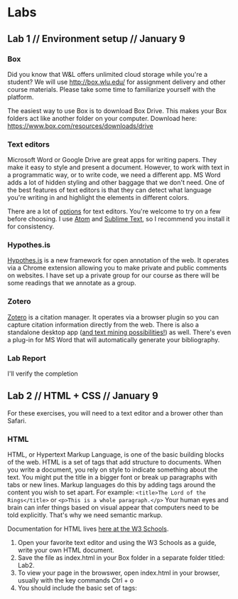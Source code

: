 # Labs

## Lab 1 // Environment setup // January 9

### Box
Did you know that W&L offers unlimited cloud storage while you're a student? We will use http://box.wlu.edu/ for assignment delivery and other course materials. Please take some time to familiarize yourself with the platform.

The easiest way to use Box is to download Box Drive. This makes your Box folders act like another folder on your computer. Download here: https://www.box.com/resources/downloads/drive

### Text editors
Microsoft Word or Google Drive are great apps for writing papers. They make it easy to style and present a document. However, to work with text in a programmatic way, or to write code, we need a different app. MS Word adds a lot of hidden styling and other baggage that we don't need. One of the best features of text editors is that they can detect what language you're writing in and highlight the elements in different colors.

There are a lot of [options](http://lifehacker.com/five-best-text-editors-1564907215) for text editors. You're welcome to try on a few before choosing. I use [Atom](http://atom.io/) and [Sublime Text](https://www.sublimetext.com/), so I recommend you install it for consistency.

### Hypothes.is
[Hypothes.is](https://hypothes.is/) is a new framework for open annotation of the web. It operates via a Chrome extension allowing you to make private and public comments on websites. I have set up a private group for our course as there will be some readings that we annotate as a group.

### Zotero
[Zotero](https://www.zotero.org/) is a citation manager. It operates via a browser plugin so you can capture citation information directly from the web. There is also a standalone desktop app ([and text mining possibilities!](http://papermachines.org/)) as well. There's even a plug-in for MS Word that will automatically generate your bibliography.

### Lab Report
I'll verify the completion 

## Lab 2 // HTML + CSS // January 9
For these exercises, you will need to a text editor and a brower other than Safari. 

### HTML
HTML, or Hypertext Markup Language, is one of the basic building blocks of the web. HTML is a set of tags that add structure to documents. When you write a document, you rely on style to indicate something about the text. You might put the title in a bigger font or break up paragraphs with tabs or new lines. Markup languages do this by adding tags around the content you wish to set apart. For example: ```<title>The Lord of the Rings</title>``` or ```<p>This is a whole paragraph.</p>``` Your human eyes and brain can infer things based on visual appear that computers need to be told explicitly. That's why we need semantic markup.

Documentation for HTML lives [here at the W3 Schools](http://www.w3schools.com/html/).

1. Open your favorite text editor and using the W3 Schools as a guide, write your own HTML document.
2. Save the file as index.html in your Box folder in a separate folder titled: Lab2. 
3. To view your page in the browswer, open index.html in your browser, usually with the key commands Ctrl + o
4. You should include the basic set of tags: <html> <head> <title> <body>
5. Add five additional types of tags to the body of your HTML document, including a table.
6. Add an additional HTML page and link the two pages.


### CSS 
Our next building block of the web is CSS, or Cascading Style Sheets. HTML structures your webpage, but you need something else to add the pretty colors and images. CSS has a different syntax than HTML. First you identify the HTML tag, then you declare the styles you wish to apply. ```title {color: red;}```

See some basic CSS at the [W3 Schools CSS tutorial](http://www.w3schools.com/css/default.asp).

1. Create a separate CSS document and save it as style.css in the same folder you created for the HTML activity.
2. Link the style.css file to your HTML document. Consult the W3 Schools to figure out how to do this.
3. Add a background color.
4. Change the border on your table.
5. Add style to your links when you hover over them.

### Lab Report
All your HTML and CSS documents should be saved to Box by class time on Thursday the 11th. 

## Lab 3 // Command line 
Most of us interact with our computers or phones through highly visual interfaces. We know what button to press because of the stylized image representing it. We understand what it means when a website has a blue "f" or when a friend sends a thumbs-up emoji. Your computer, regardless of operating system, wants to interact with you via visual cues. We call these Graphical User Interfaces aka GUI (pronounced gooey).

But there's another way. You can interact with your computer entirely via text commands through something called a Command Line Interface or CLI. When you see a hacker typing green text into a black box in a movie, they're using the command line. But the command line isn't just for hacking.

**Why then?**
* The command line gives you power. It frees you from a lot of clicking and lets you inhabit a world where your computer does exactly what you say.
* The command line lets you script and automate tasks and processes. It lets you perform the same set of actions on a one file or on many files many times over.
* The command line is often used for installing and running DH tools.
* The command line is a helpful tool for inspecting and altering data.

**How:**

If you're on a Mac, search for an app called Terminal.

If you're on Windows, open cmd.exe or Powershell.

https://xkcd.com/934/

**Learn:**

There are a lot of resources for learning the command line. We'll be using [The Command Line Crash Course](https://learnrubythehardway.org/book/appendixa.html) in this class.

Programming Historian offers [Intro to the Bash Command Line](http://programminghistorian.org/lessons/intro-to-bash) and [Intro to Powershell](http://programminghistorian.org/lessons/intro-to-powershell).

Scholars' Lab has a great [tutorial](http://praxis.scholarslab.org/resources/bash/).

### Lab Report
1. Type ```history``` in the command line. 
2. Copy and paste the results to a text file.
3. Save as lab3.txt in Box.


## Lab 4 
Time to practice writing metadata! I will bring a selection of physical and digital objects for you to describe. 

1. Open this [form](https://docs.google.com/forms/d/e/1FAIpQLSfKjQnI9kcDheU7-d7kDV2Hf_scm6KrUkiNP59ykD8oqlgz_A/viewform?usp=sf_link). 
2. Select an item. When you're finished, move on to another.
3. Work individually to fill out one form entry for each item. You may have to do some research to find out more information. Pay attention to the kinds of searches or words you use and note that in the form.
4. Include your initials to receive credit for this lab.
5. [Results](https://docs.google.com/spreadsheets/d/1aWf_pxCjuToYYAmuTjhtuOX4InKlTWz3Qo5BmYKNDaY/edit?usp=sharing)
 
 
 ### Dublin Core 
* Item number - the number I've written on a slip of paper to identify the item.
* Title - A name given to the resource.
* Creator - An entity primarily responsible for making the resource. 
* Subject - The topic of the resource. 
* Description - A summary or accounty of the resource.
* Publisher - entity responsible for making the resource available.
* Contributor - An entity responsible for making contributions to the resource. 
* Date - when the item was created/published
* Type - the nature or genre
* Format - details about the physical/digital format
* Identifier - is there a unique identifier?
* Source - did this resource come from somewhere?
* Language - Primary language of the material.
* Relation - are there related resources?
* Coverage - spatial or temporal
* Rights - Information about rights held in and over the resource, usually copyright.

## Lab 5 // Glitch art!
[Glitch art](https://www.youtube.com/watch?v=gr0yiOyvas4) is a thing.

1. Find an image online or on your computer and add a COPY to your Box folder. 
2. Make a couple copies of the image so you'll have a master file to work with.
3. In Finder or File Explorer, change the file extension to ```.txt```. 
4. Open the new ```.txt``` file in a text editor (Sublime, etc). 
5. Don't touch the top 10% of the text. This contains the header and will break the file.
6. Otherwise, go ahead and delete text, move it around, copy and paste, add new text, find and replace characters, etc. 
7. Save the file, then go back to the Finder and change the extension back to the original file time. Open the image now - what do you see? 
8. Make another piece of glitch art. This time, can you save a secret message in the image? 

[Image Glitch Tool](https://snorpey.github.io/jpg-glitch/) | [Tutorial on Databending and Glitch Art](https://critiquecollective.com/2014/03/13/tutorial-on-databending-and-glitch-art/)

### Lab Report
Two pieces of glitch art in your Box folder.


## Lab 6 // File types
Let's get to know the types of files that make up our every day digital lives. You'll work in small groups to do some research on the files that make up the following topics. It is okay to consult Wikipedia and other web-based sources, but keep a critical eye.  

1. Video (Youtube, Netflix, iMovie, Instagram, etc)
2. Gaming (console or web-based)
3. Images (JPG, GIF, BMP, PNG)
4. Music (MP3, OGG, WAV)
5. Text (PDF, Word doc, .txt, etc) 


* First, how do you interact with these types of files in your daily life? On what devices? Discuss. 
* Conduct a basic **inventory** of the types of files that are used in your topic. Be specific, what are the file extensions? 
* Which files types are open and which are proprietary? 
* What software do you need to open those files? Does that software cost money? What would happen if the owning company went away?
* Can you download the files? Can you edit them? Or are they locked in a container?
* Can you create glitch art with them?
* Are the files raw/loss-less or compressed?
* How much space does the average file take up? 
* Have these file types evolved over time? 

### Lab report
Create a shared doc in Box/docs-dh180 to collect your findings. 




